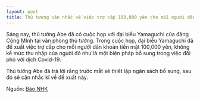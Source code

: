 ```yaml
---
layout: post
title: Thủ tướng cân nhắc về việc trợ cấp 100,000 yên cho mỗi người dân
---
```

Sáng nay, thủ tướng Abe đã có cuộc họp với đại biểu Yamaguchi của đảng Công MInh tại văn phòng thủ tướng. Trong cuộc họp, đại biểu Yamaguchi đã đề xuất việc trợ cấp cho mỗi người dân khoản tiền mặt 100,000 yên, không kể mức thu nhập của người đó như là một biện pháp bổ sung trong việc đối phó với dịch Covid-19. 

Thủ tướng Abe đã trả lời rằng trước mắt sẽ thiết lập ngân sách bổ sung, sau đó sẽ cân nhắc kĩ về đề xuất này.

Nguồn: [Báo NHK](https://www3.nhk.or.jp/news/html/20200415/k10012387831000.html)
